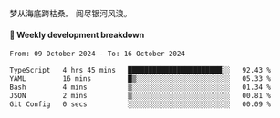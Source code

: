 梦从海底跨枯桑。
阅尽银河风浪。


#### 📝 Weekly development breakdown

<!--START_SECTION:waka-->

```txt
From: 09 October 2024 - To: 16 October 2024

TypeScript   4 hrs 45 mins   ███████████████████████░░   92.43 %
YAML         16 mins         █▒░░░░░░░░░░░░░░░░░░░░░░░   05.33 %
Bash         4 mins          ▒░░░░░░░░░░░░░░░░░░░░░░░░   01.34 %
JSON         2 mins          ▒░░░░░░░░░░░░░░░░░░░░░░░░   00.81 %
Git Config   0 secs          ░░░░░░░░░░░░░░░░░░░░░░░░░   00.09 %
```

<!--END_SECTION:waka-->



